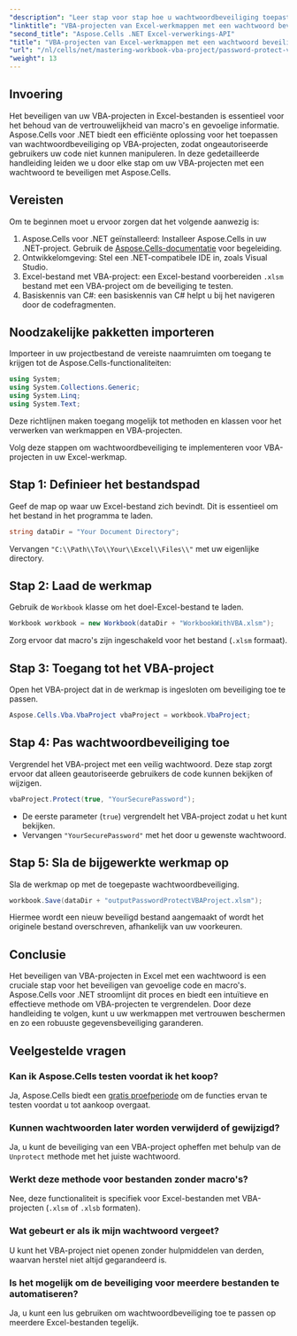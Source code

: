 ```yaml
---
"description": "Leer stap voor stap hoe u wachtwoordbeveiliging toepast om uw macro's en gevoelige code te beschermen tegen ongeautoriseerde toegang."
"linktitle": "VBA-projecten van Excel-werkmappen met een wachtwoord beveiligen"
"second_title": "Aspose.Cells .NET Excel-verwerkings-API"
"title": "VBA-projecten van Excel-werkmappen met een wachtwoord beveiligen"
"url": "/nl/cells/net/mastering-workbook-vba-project/password-protect-vba-projects/"
"weight": 13
---
```


## Invoering

Het beveiligen van uw VBA-projecten in Excel-bestanden is essentieel voor het behoud van de vertrouwelijkheid van macro's en gevoelige informatie. Aspose.Cells voor .NET biedt een efficiënte oplossing voor het toepassen van wachtwoordbeveiliging op VBA-projecten, zodat ongeautoriseerde gebruikers uw code niet kunnen manipuleren. In deze gedetailleerde handleiding leiden we u door elke stap om uw VBA-projecten met een wachtwoord te beveiligen met Aspose.Cells.

## Vereisten

Om te beginnen moet u ervoor zorgen dat het volgende aanwezig is:

1. Aspose.Cells voor .NET geïnstalleerd: Installeer Aspose.Cells in uw .NET-project. Gebruik de [Aspose.Cells-documentatie](https://reference.aspose.com/cells/net/) voor begeleiding.
2. Ontwikkelomgeving: Stel een .NET-compatibele IDE in, zoals Visual Studio.
3. Excel-bestand met VBA-project: een Excel-bestand voorbereiden `.xlsm` bestand met een VBA-project om de beveiliging te testen.
4. Basiskennis van C#: een basiskennis van C# helpt u bij het navigeren door de codefragmenten.

## Noodzakelijke pakketten importeren

Importeer in uw projectbestand de vereiste naamruimten om toegang te krijgen tot de Aspose.Cells-functionaliteiten:

```csharp
using System;
using System.Collections.Generic;
using System.Linq;
using System.Text;
```

Deze richtlijnen maken toegang mogelijk tot methoden en klassen voor het verwerken van werkmappen en VBA-projecten.

Volg deze stappen om wachtwoordbeveiliging te implementeren voor VBA-projecten in uw Excel-werkmap.

## Stap 1: Definieer het bestandspad

Geef de map op waar uw Excel-bestand zich bevindt. Dit is essentieel om het bestand in het programma te laden.

```csharp
string dataDir = "Your Document Directory";
```

Vervangen `"C:\\Path\\To\\Your\\Excel\\Files\\"` met uw eigenlijke directory.

## Stap 2: Laad de werkmap

Gebruik de `Workbook` klasse om het doel-Excel-bestand te laden.

```csharp
Workbook workbook = new Workbook(dataDir + "WorkbookWithVBA.xlsm");
```

Zorg ervoor dat macro's zijn ingeschakeld voor het bestand (`.xlsm` formaat).

## Stap 3: Toegang tot het VBA-project

Open het VBA-project dat in de werkmap is ingesloten om beveiliging toe te passen.

```csharp
Aspose.Cells.Vba.VbaProject vbaProject = workbook.VbaProject;
```

## Stap 4: Pas wachtwoordbeveiliging toe

Vergrendel het VBA-project met een veilig wachtwoord. Deze stap zorgt ervoor dat alleen geautoriseerde gebruikers de code kunnen bekijken of wijzigen.

```csharp
vbaProject.Protect(true, "YourSecurePassword");
```

- De eerste parameter (`true`) vergrendelt het VBA-project zodat u het kunt bekijken.
- Vervangen `"YourSecurePassword"` met het door u gewenste wachtwoord.

## Stap 5: Sla de bijgewerkte werkmap op

Sla de werkmap op met de toegepaste wachtwoordbeveiliging.

```csharp
workbook.Save(dataDir + "outputPasswordProtectVBAProject.xlsm");
```

Hiermee wordt een nieuw beveiligd bestand aangemaakt of wordt het originele bestand overschreven, afhankelijk van uw voorkeuren.

## Conclusie

Het beveiligen van VBA-projecten in Excel met een wachtwoord is een cruciale stap voor het beveiligen van gevoelige code en macro's. Aspose.Cells voor .NET stroomlijnt dit proces en biedt een intuïtieve en effectieve methode om VBA-projecten te vergrendelen. Door deze handleiding te volgen, kunt u uw werkmappen met vertrouwen beschermen en zo een robuuste gegevensbeveiliging garanderen.

## Veelgestelde vragen

### Kan ik Aspose.Cells testen voordat ik het koop?
Ja, Aspose.Cells biedt een [gratis proefperiode](https://releases.aspose.com/) om de functies ervan te testen voordat u tot aankoop overgaat.

### Kunnen wachtwoorden later worden verwijderd of gewijzigd?
Ja, u kunt de beveiliging van een VBA-project opheffen met behulp van de `Unprotect` methode met het juiste wachtwoord.

### Werkt deze methode voor bestanden zonder macro's?
Nee, deze functionaliteit is specifiek voor Excel-bestanden met VBA-projecten (`.xlsm` of `.xlsb` formaten).

### Wat gebeurt er als ik mijn wachtwoord vergeet?
U kunt het VBA-project niet openen zonder hulpmiddelen van derden, waarvan herstel niet altijd gegarandeerd is.

### Is het mogelijk om de beveiliging voor meerdere bestanden te automatiseren?
Ja, u kunt een lus gebruiken om wachtwoordbeveiliging toe te passen op meerdere Excel-bestanden tegelijk.